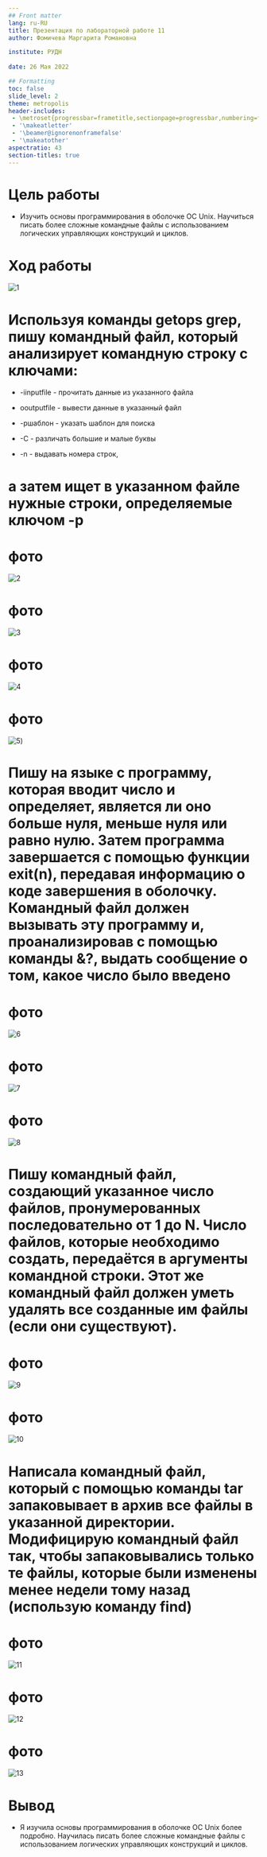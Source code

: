 ```yaml
---
## Front matter
lang: ru-RU
title: Презентация по лабораторной работе 11
author: Фомичева Маргарита Романовна

institute: РУДН
	
date: 26 Мая 2022

## Formatting
toc: false
slide_level: 2
theme: metropolis
header-includes: 
 - \metroset{progressbar=frametitle,sectionpage=progressbar,numbering=fraction}
 - '\makeatletter'
 - '\beamer@ignorenonframefalse'
 - '\makeatother'
aspectratio: 43
section-titles: true
---
```


# Цель работы

- Изучить основы программирования в оболочке ОС Unix. Научиться писать более сложные командные файлы с использованием логических управляющих конструкций и циклов.

# Ход работы

![1](image/23.png)

# Используя команды getops grep, пишу командный файл, который анализирует командную строку с ключами:

- -iinputfile - прочитать данные из указанного файла

- ooutputfile - вывести данные в указанный файл

- -pшаблон - указать шаблон для поиска

- -C - различать большие и малые буквы

- -n - выдавать номера строк,

# а затем ищет в указанном файле нужные строки, определяемые ключом -р

# фото

![2](image/2.png)

# фото 

![3](image/3.png)

# фото 

![4](image/4.png)

# фото

![5](image/5.png))

# Пишу на языке c программу, которая вводит число и определяет, является ли оно больше нуля, меньше нуля или равно нулю. Затем программа завершается с помощью функции exit(n), передавая информацию о коде завершения в оболочку. Командный файл должен вызывать эту программу и, проанализировав с помощью команды &?, выдать сообщение о том, какое число было введено

# фото

![6](image/7.png)

# фото

![7](image/8.png)

# фото

![8](image/6.png)

# Пишу командный файл, создающий указанное число файлов, пронумерованных последовательно от 1 до N. Число файлов, которые необходимо создать, передаётся в аргументы командной строки. Этот же командный файл должен уметь удалять все созданные им файлы (если они существуют).

# фото

![9](image/10.png)

# фото

![10](image/9.png)

# Написала командный файл, который с помощью команды tar запаковывает в архив все файлы в указанной директории. Модифицирую командный файл так, чтобы запаковывались только те файлы, которые были изменены менее недели тому назад (использую команду find)

# фото

![11](image/11.png)

# фото

![12](image/13.png)

# фото

![13](image/14.png)

# Вывод 

- Я изучила основы программирования в оболочке ОС Unix более подробно. Научилась писать более сложные командные файлы с использованием логических управляющих конструкций и циклов.


